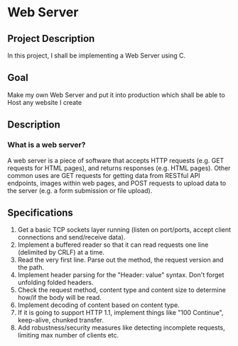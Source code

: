 # Web Server

## Project Description

In this project, I shall be implementing a Web Server using C. 

## Goal

Make my own Web Server and put it into production which shall be able to Host any website I create

## Description

### What is a web server?

A web server is a piece of software that accepts HTTP requests (e.g. GET requests for HTML pages), and returns responses (e.g. HTML pages). Other common uses are GET requests for getting data from RESTful API endpoints, images within web pages, and POST requests to upload data to the server (e.g. a form submission or file upload).

## Specifications

1. Get a basic TCP sockets layer running (listen on port/ports, accept client connections and send/receive data). <br/>
2. Implement a buffered reader so that it can read requests one line (delimited by CRLF) at a time. <br/>
3. Read the very first line. Parse out the method, the request version and the path. <br/>
4. Implement header parsing for the "Header: value" syntax. Don't forget unfolding folded headers. <br/>
5. Check the request method, content type and content size to determine how/if the body will be read. <br/>
6. Implement decoding of content based on content type. <br/>
7. If it is going to support HTTP 1.1, implement things like "100 Continue", keep-alive, chunked transfer. <br/>
8. Add robustness/security measures like detecting incomplete requests, limiting max number of clients etc. <br/>
